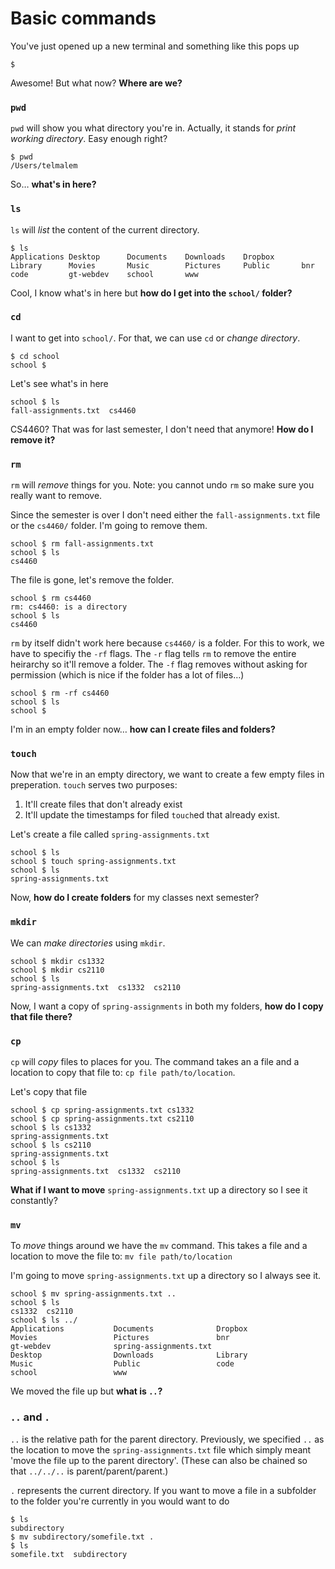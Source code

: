 # Basic commands

You've just opened up a new terminal and something like this pops up

```
$
```

Awesome! But what now? **Where are we?**

### ``pwd``

``pwd`` will show you what directory you're in. Actually, it stands for *print working directory*. Easy enough right?

```
$ pwd
/Users/telmalem
```

So… **what's in here?**

### ``ls``

``ls`` will *list* the content of the current directory.

```
$ ls
Applications Desktop      Documents    Downloads    Dropbox      Library      Movies       Music        Pictures     Public       bnr          code         gt-webdev    school       www
```

Cool, I know what's in here but **how do I get into the ``school/`` folder?**

### ``cd``

I want to get into ``school/``. For that, we can use ``cd`` or *change directory*.

```
$ cd school 
school $ 
```

Let's see what's in here

```
school $ ls
fall-assignments.txt  cs4460
```

CS4460? That was for last semester, I don't need that anymore! **How do I remove it?**

### ``rm``

``rm`` will *remove* things for you. Note: you cannot undo ``rm`` so make sure you really want to remove.

Since the semester is over I don't need either the ``fall-assignments.txt`` file or the ``cs4460/`` folder. I'm going to remove them.

```
school $ rm fall-assignments.txt
school $ ls
cs4460
```

The file is gone, let's remove the folder.

```
school $ rm cs4460
rm: cs4460: is a directory
school $ ls
cs4460
```

``rm`` by itself didn't work here because ``cs4460/`` is a folder. For this to work, we have to specifiy the ``-rf`` flags. The ``-r`` flag tells ``rm`` to remove the entire heirarchy so it'll remove a folder. The ``-f`` flag removes without asking for permission (which is nice if the folder has a lot of files…)

```
school $ rm -rf cs4460
school $ ls
school $
```

I'm in an empty folder now… **how can I create files and folders?**

### ``touch``

Now that we're in an empty directory, we want to create a few empty files in preperation. ``touch`` serves two purposes:

1. It'll create files that don't already exist
2. It'll update the timestamps for filed ``touch``ed that already exist.

Let's create a file called ``spring-assignments.txt``

```
school $ ls
school $ touch spring-assignments.txt
school $ ls
spring-assignments.txt
```

Now, **how do I create folders** for my classes next semester?

### ``mkdir``

We can *make directories* using ``mkdir``. 

```
school $ mkdir cs1332
school $ mkdir cs2110
school $ ls
spring-assignments.txt  cs1332  cs2110
```

Now, I want a copy of ``spring-assignments`` in both my folders, **how do I copy that file there?**

### ``cp``

``cp`` will *copy* files to places for you. The command takes an a file and a location to copy that file to: ``cp file path/to/location``.

Let's copy that file

```
school $ cp spring-assignments.txt cs1332
school $ cp spring-assignments.txt cs2110
school $ ls cs1332
spring-assignments.txt
school $ ls cs2110
spring-assignments.txt
school $ ls
spring-assignments.txt  cs1332  cs2110
```

**What if I want to move** ``spring-assignments.txt`` up a directory so I see it constantly?

### ``mv``

To *move* things around we have the ``mv`` command. This takes a file and a location to move the file to: ``mv file path/to/location``

I'm going to move ``spring-assignments.txt`` up a directory so I always see it.

```
school $ mv spring-assignments.txt ..
school $ ls
cs1332  cs2110
school $ ls ../
Applications           Documents              Dropbox                Movies                 Pictures               bnr                    gt-webdev              spring-assignments.txt
Desktop                Downloads              Library                Music                  Public                 code                   school                 www
```

We moved the file up but **what is ``..``?**

### ``..`` and ``.``

``..`` is the relative path for the parent directory. Previously, we specified ``..`` as the location to move the ``spring-assignments.txt`` file which simply meant 'move the file up to the parent directory'. (These can also be chained so that ``../../..`` is parent/parent/parent.)

``.`` represents the current directory. If you want to move a file in a subfolder to the folder you're currently in you would want to do

```
$ ls
subdirectory
$ mv subdirectory/somefile.txt .
$ ls
somefile.txt  subdirectory
```